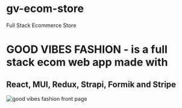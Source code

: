 # gv-ecom-store
Full Stack Ecommerce Store 


<h1>GOOD VIBES FASHION - is a full stack ecom web app  made with</h1>

<h2>React, MUI, Redux, Strapi, Formik and Stripe </h2>

![good vibes fashion front page](https://user-images.githubusercontent.com/88614730/208364780-75dded1c-8f27-46bf-85c0-9f0f81b5bc0c.jpg)
